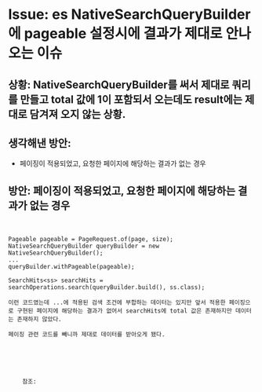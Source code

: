 <!--
author: Dailyscat
purpose: issue arrange
rules:
 (1) 헤더와 문단사이
    <br/>
    <br/>
 (2) 코드가 작성되는 부분은 >로 정리
 (3) 참조는 해당 내용 바로 아래
    <br/>
    <br/>
 (4) 명령어는 bold
 (5) 방안은 ## 안의 과정은 ###
-->

# Issue: es NativeSearchQueryBuilder에 pageable 설정시에 결과가 제대로 안나오는 이슈

## 상황: NativeSearchQueryBuilder를 써서 제대로 쿼리를 만들고 total 값에 1이 포함되서 오는데도 result에는 제대로 담겨져 오지 않는 상황.

## 생각해낸 방안:

-  페이징이 적용되었고, 요청한 페이지에 해당하는 결과가 없는 경우

## 방안: 페이징이 적용되었고, 요청한 페이지에 해당하는 결과가 없는 경우

<br/>

    Pageable pageable = PageRequest.of(page, size);
    NativeSearchQueryBuilder queryBuilder = new NativeSearchQueryBuilder();
    ...
    queryBuilder.withPageable(pageable);

    SearchHits<ss> searchHits = searchOperations.search(queryBuilder.build(), ss.class);

    이런 코드였는데 ...에 적용된 검색 조건에 부합하는 데이터는 있지만 앞서 적용한 페이징으로 구현된 페이지에 해당하는 결과가 없어서 searchHits에 total 값은 존재하지만 데이터는 존재하지 않았다.

    페이징 관련 코드를 빼니까 제대로 데이터를 받아오게 됐다.

<br/>
<br/>
<br/>

        참조:

<br/>
